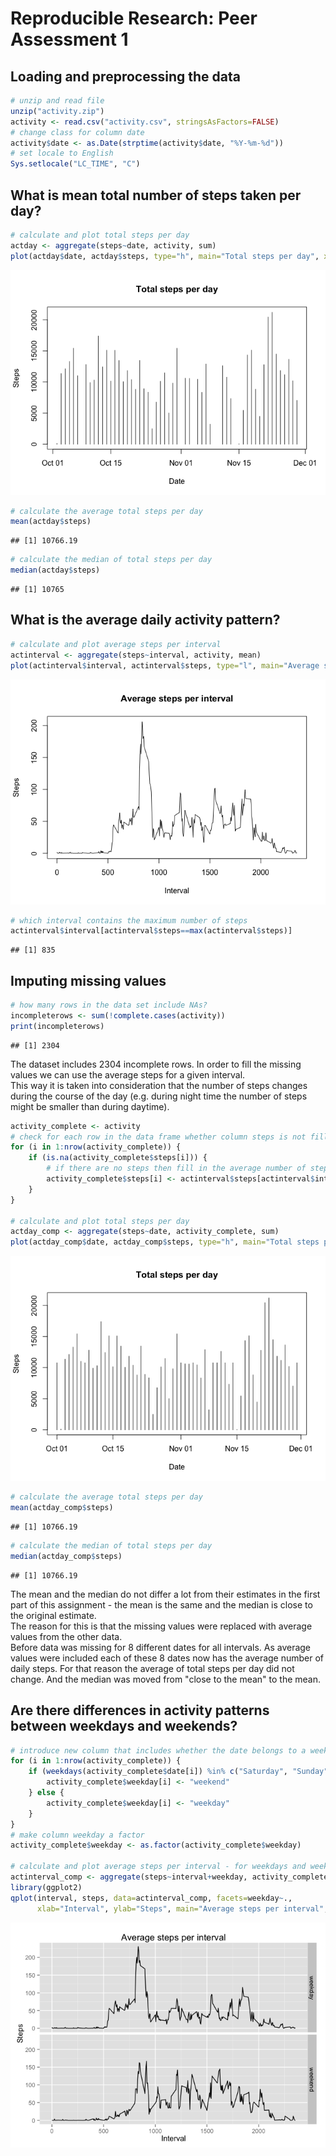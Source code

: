 # Reproducible Research: Peer Assessment 1


## Loading and preprocessing the data

```r
# unzip and read file
unzip("activity.zip")
activity <- read.csv("activity.csv", stringsAsFactors=FALSE)
# change class for column date
activity$date <- as.Date(strptime(activity$date, "%Y-%m-%d"))
# set locale to English
Sys.setlocale("LC_TIME", "C")
```

## What is mean total number of steps taken per day?

```r
# calculate and plot total steps per day
actday <- aggregate(steps~date, activity, sum)
plot(actday$date, actday$steps, type="h", main="Total steps per day", xlab="Date", ylab="Steps")
```

![](./PA1_template_files/figure-html/unnamed-chunk-2-1.png) 

```r
# calculate the average total steps per day
mean(actday$steps)
```

```
## [1] 10766.19
```

```r
# calculate the median of total steps per day
median(actday$steps)
```

```
## [1] 10765
```

## What is the average daily activity pattern?

```r
# calculate and plot average steps per interval
actinterval <- aggregate(steps~interval, activity, mean)
plot(actinterval$interval, actinterval$steps, type="l", main="Average steps per interval", xlab="Interval", ylab="Steps")
```

![](./PA1_template_files/figure-html/unnamed-chunk-3-1.png) 

```r
# which interval contains the maximum number of steps
actinterval$interval[actinterval$steps==max(actinterval$steps)]
```

```
## [1] 835
```

## Imputing missing values

```r
# how many rows in the data set include NAs?
incompleterows <- sum(!complete.cases(activity))
print(incompleterows)
```

```
## [1] 2304
```

The dataset includes 2304 incomplete rows. 
In order to fill the missing values we can use the average steps for a given interval.  
This way it is taken into consideration that the number of steps changes during the course of the day (e.g. during night time the number of steps might be smaller than during daytime).


```r
activity_complete <- activity
# check for each row in the data frame whether column steps is not filled
for (i in 1:nrow(activity_complete)) {
    if (is.na(activity_complete$steps[i])) {
        # if there are no steps then fill in the average number of steps for that interval
        activity_complete$steps[i] <- actinterval$steps[actinterval$interval==activity_complete$interval[i]]
    }
}

# calculate and plot total steps per day
actday_comp <- aggregate(steps~date, activity_complete, sum)
plot(actday_comp$date, actday_comp$steps, type="h", main="Total steps per day", xlab="Date", ylab="Steps")
```

![](./PA1_template_files/figure-html/unnamed-chunk-5-1.png) 

```r
# calculate the average total steps per day
mean(actday_comp$steps)
```

```
## [1] 10766.19
```

```r
# calculate the median of total steps per day
median(actday_comp$steps)
```

```
## [1] 10766.19
```

The mean and the median do not differ a lot from their estimates in the first part of this assignment - the mean is the same and the median is close to the original estimate.  
The reason for this is that the missing values were replaced with average values from the other data.  
Before data was missing for 8 different dates for all intervals. 
As average values were included each of these 8 dates now has the average number of daily steps.
For that reason the average of total steps per day did not change.
And the median was moved from "close to the mean" to the mean.  


## Are there differences in activity patterns between weekdays and weekends?

```r
# introduce new column that includes whether the date belongs to a weekend or to a weekday
for (i in 1:nrow(activity_complete)) {  
    if (weekdays(activity_complete$date[i]) %in% c("Saturday", "Sunday")) {
        activity_complete$weekday[i] <- "weekend"
    } else {
        activity_complete$weekday[i] <- "weekday"
    }
}
# make column weekday a factor
activity_complete$weekday <- as.factor(activity_complete$weekday)

# calculate and plot average steps per interval - for weekdays and weekends
actinterval_comp <- aggregate(steps~interval+weekday, activity_complete, mean)
library(ggplot2)
qplot(interval, steps, data=actinterval_comp, facets=weekday~., 
      xlab="Interval", ylab="Steps", main="Average steps per interval", geom = "line")
```

![](./PA1_template_files/figure-html/unnamed-chunk-6-1.png) 

